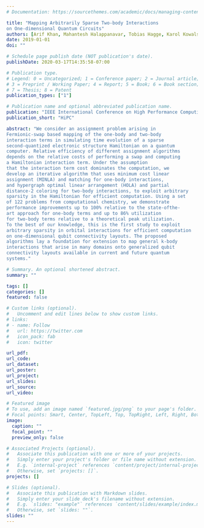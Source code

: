 ```yaml
---
# Documentation: https://sourcethemes.com/academic/docs/managing-content/

title: "Mapping Arbitrarily Sparse Two-body Interactions
on One-dimensional Quantum Circuits"
authors: [Arif Khan, Mahantesh Halappanavar, Tobias Hagge, Karol Kowalski, Alex Pothen & Sriram Krishnamoorthy]
date: 2019-01-01
doi: ""

# Schedule page publish date (NOT publication's date).
publishDate: 2020-03-17T14:35:58-07:00

# Publication type.
# Legend: 0 = Uncategorized; 1 = Conference paper; 2 = Journal article;
# 3 = Preprint / Working Paper; 4 = Report; 5 = Book; 6 = Book section;
# 7 = Thesis; 8 = Patent
publication_types: ["1"]

# Publication name and optional abbreviated publication name.
publication: "IEEE International Conference on High Performance Computing, Data, and Analytics"
publication_short: "HiPC"

abstract: "We consider an assignment problem arising in
Fermionic-swap based mapping of the one-body and two-body
interaction terms in simulating time evolution of a sparse
second-quantized electronic structure Hamiltonian on a quantum
computer. Relative efficiency of different assignment algorithms
depends on the relative costs of performing a swap and computing
a Hamiltonian interaction term. Under the assumption
that the interaction term cost dominates the computation, we
develop an iterative algorithm that uses minimum cost linear
assignment (MINLA) and matching for one-body interactions,
and hypergraph optimal linear arrangement (HOLA) and partial
distance-2 coloring for two-body interactions, to exploit arbitrary
sparsity in the Hamiltonian for efficient computation. Using a set
of 122 problems from computational chemistry, we demonstrate
performance improvements up to 100% relative to the state-ofthe-
art approach for one-body terms and up to 86% utilization
for two-body terms relative to a theoretical peak utilization.
To the best of our knowledge, this is the first study to exploit
arbitrary sparsity in orbital interactions for efficient computation
on one-dimensional qubit connectivity layouts. The proposed
algorithms lay a foundation for extension to map general k-body
interactions that arise in many domains onto generalized qubit
connectivity layouts available in current and future quantum
systems."

# Summary. An optional shortened abstract.
summary: ""

tags: []
categories: []
featured: false

# Custom links (optional).
#   Uncomment and edit lines below to show custom links.
# links:
# - name: Follow
#   url: https://twitter.com
#   icon_pack: fab
#   icon: twitter

url_pdf:
url_code:
url_dataset:
url_poster:
url_project:
url_slides:
url_source:
url_video:

# Featured image
# To use, add an image named `featured.jpg/png` to your page's folder. 
# Focal points: Smart, Center, TopLeft, Top, TopRight, Left, Right, BottomLeft, Bottom, BottomRight.
image:
  caption: ""
  focal_point: ""
  preview_only: false

# Associated Projects (optional).
#   Associate this publication with one or more of your projects.
#   Simply enter your project's folder or file name without extension.
#   E.g. `internal-project` references `content/project/internal-project/index.md`.
#   Otherwise, set `projects: []`.
projects: []

# Slides (optional).
#   Associate this publication with Markdown slides.
#   Simply enter your slide deck's filename without extension.
#   E.g. `slides: "example"` references `content/slides/example/index.md`.
#   Otherwise, set `slides: ""`.
slides: ""
---
```

